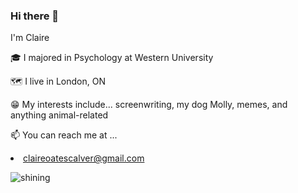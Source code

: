 ### Hi there 👋 

I'm Claire

🎓 I majored in Psychology at Western University

🗺 I live in London, ON

😁 My interests include... screenwriting, my dog Molly, memes, and anything animal-related

📫 You can reach me at ...<li>claireoatescalver@gmail.com</li>


![shining](https://github.com/user-attachments/assets/b93aa232-81cb-49c6-8bc7-586295fb0c01)
